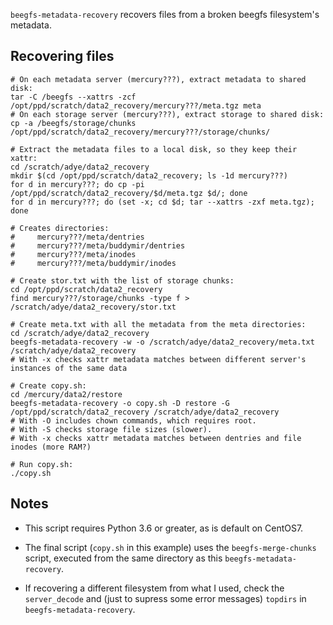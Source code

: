 `beegfs-metadata-recovery` recovers files from a broken beegfs filesystem's metadata.

## Recovering files

```
# On each metadata server (mercury???), extract metadata to shared disk:
tar -C /beegfs --xattrs -zcf /opt/ppd/scratch/data2_recovery/mercury???/meta.tgz meta
# On each storage server (mercury???), extract storage to shared disk:
cp -a /beegfs/storage/chunks /opt/ppd/scratch/data2_recovery/mercury???/storage/chunks/

# Extract the metadata files to a local disk, so they keep their xattr:
cd /scratch/adye/data2_recovery
mkdir $(cd /opt/ppd/scratch/data2_recovery; ls -1d mercury???)
for d in mercury???; do cp -pi /opt/ppd/scratch/data2_recovery/$d/meta.tgz $d/; done
for d in mercury???; do (set -x; cd $d; tar --xattrs -zxf meta.tgz); done

# Creates directories:
#     mercury???/meta/dentries
#     mercury???/meta/buddymir/dentries
#     mercury???/meta/inodes
#     mercury???/meta/buddymir/inodes

# Create stor.txt with the list of storage chunks:
cd /opt/ppd/scratch/data2_recovery
find mercury???/storage/chunks -type f > /scratch/adye/data2_recovery/stor.txt

# Create meta.txt with all the metadata from the meta directories:
cd /scratch/adye/data2_recovery
beegfs-metadata-recovery -w -o /scratch/adye/data2_recovery/meta.txt /scratch/adye/data2_recovery
# With -x checks xattr metadata matches between different server's instances of the same data

# Create copy.sh:
cd /mercury/data2/restore
beegfs-metadata-recovery -o copy.sh -D restore -G /opt/ppd/scratch/data2_recovery /scratch/adye/data2_recovery
# With -O includes chown commands, which requires root.
# With -S checks storage file sizes (slower).
# With -x checks xattr metadata matches between dentries and file inodes (more RAM?)

# Run copy.sh:
./copy.sh
```

## Notes

* This script requires Python 3.6 or greater, as is default on CentOS7.

* The final script (`copy.sh` in this example) uses the `beegfs-merge-chunks` script,
executed from the same directory as this `beegfs-metadata-recovery`.

* If recovering a different filesystem from what I used, check the `server_decode`
and (just to supress some error messages) `topdirs` in `beegfs-metadata-recovery`.
